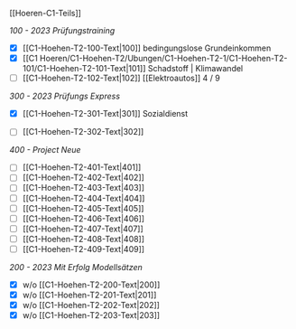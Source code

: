[[Hoeren-C1-Teils]]

*100 - 2023 Prüfungstraining*
- [x] [[C1-Hoehen-T2-100-Text|100]] bedingungslose Grundeinkommen
- [x] [[C1 Hoeren/C1-Hoehen-T2/Ubungen/C1-Hoehen-T2-1/C1-Hoehen-T2-101/C1-Hoehen-T2-101-Text|101]] Schadstoff | Klimawandel
- [ ] [[C1-Hoehen-T2-102-Text|102]] [[Elektroautos]] 4 / 9

*300 - 2023  Prüfungs Express*
- [x] [[C1-Hoehen-T2-301-Text|301]] Sozialdienst 
- [ ] [[C1-Hoehen-T2-302-Text|302]]


*400 - Project Neue* 
- [ ] [[C1-Hoehen-T2-401-Text|401]] 
- [ ] [[C1-Hoehen-T2-402-Text|402]] 
- [ ] [[C1-Hoehen-T2-403-Text|403]] 
- [ ] [[C1-Hoehen-T2-404-Text|404]] 
- [ ] [[C1-Hoehen-T2-405-Text|405]] 
- [ ] [[C1-Hoehen-T2-406-Text|406]] 
- [ ] [[C1-Hoehen-T2-407-Text|407]] 
- [ ] [[C1-Hoehen-T2-408-Text|408]] 
- [ ] [[C1-Hoehen-T2-409-Text|409]] 

*200 - 2023 Mit Erfolg Modellsätzen*
- [x] w/o [[C1-Hoehen-T2-200-Text|200]]
- [x] w/o [[C1-Hoehen-T2-201-Text|201]]
- [x] w/o [[C1-Hoehen-T2-202-Text|202]]
- [x] w/o [[C1-Hoehen-T2-203-Text|203]]